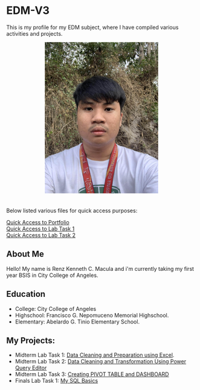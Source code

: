 # EDM-V3
This is my profile for my EDM subject, where I have compiled various activities and projects. 

<div align="center">
  <img src="Images/Ako.jpg" alt="Alt Text" width="300">
</div>


<br>
<br> Below listed various files for quick access purposes:
<br>

[Quick Access to Portfolio](https://referenz18.github.io/EDM-V3/) <br>
[Quick Access to Lab Task 1](https://github.com/ReferenZ18/Midterm-Lab-Task-1-Data-Cleaning-and-Preparation-using-Excel) <br>
[Quick Access to Lab Task 2](https://github.com/ReferenZ18/Midterm-Lab-Task-2-Data-Cleaning-and-Transformation-Using-Power-Query-Editor)

## About Me
Hello! My name is Renz Kenneth C. Macula and i'm currently taking my first year BSIS in City College of Angeles.

## Education
- College: City College of Angeles
- Highschool: Francisco G. Nepomuceno Memorial Highschool.
- Elementary: Abelardo G. Tinio Elementary School.
  
## My Projects:
- Midterm Lab Task 1: [Data Cleaning and Preparation using Excel](https://referenz18.github.io/Midterm-Lab-Task-1-Data-Cleaning-and-Preparation-using-Excel/).
- Midterm Lab Task 2: [Data Cleaning and Transformation Using Power Query Editor](https://referenz18.github.io/Midterm-Lab-Task-2-Data-Cleaning-and-Transformation-Using-Power-Query-Editor/)
- Midterm Lab Task 3: [Creating PIVOT TABLE and DASHBOARD](https://referenz18.github.io/Midterm-Lab-Task-3-Creating-Pivot-Table-and-Dashboard/)
- Finals Lab Task 1: [My SQL Basics](https://referenz18.github.io/Final-Lab-Task-1-My-SQL-Basics/)
